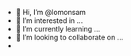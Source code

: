 - 👋 Hi, I’m @lomonsam
- 👀 I’m interested in ...
- 🌱 I’m currently learning ...
- 💞️ I’m looking to collaborate on ...
- 

<!---
lomonsam/lomonsam is a ✨ special ✨ repository because its `README.md` (this file) appears on your GitHub profile.
You can click the Preview link to take a look at your changes.
--->
